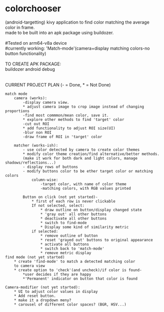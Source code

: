 # colorchooser
(android-targetting) kivy application to find color matching the average color in frame.<br /> 
made to be built into an apk package using buildozer.<br />
<br />
#Tested on arm64-v8a device<br />
#currently working: 'Match-mode'(camera+display matching colors-no button functionality)<br />
<br />
TO CREATE APK PACKAGE:<br />
buildozer android debug<br />
<br />
<br />
    CURRENT PROJECT PLAN
    (- = Done, * = Not Done)

    match mode
        camera (works):
            -display camera view.
            * adjust camera image to crop image instead of changing proportions
            -find most commmon/mean color, save it.
            * explore other methods to find 'target' color 
            -cut out ROI
            * add functionality to adjust ROI size(UI)
            -blur non ROI
            -draw frame of ROI in 'target' color
        
        matcher (works-ish):
            - use color detected by camera to create color themes
            * modify color theme creation/find alternative/better methods.
            (make it work for both dark and light colors, manage shadows/reflections...)
            - display rows of buttons
            - modify buttons color to be ether target color or matching colors
                column-wise: 
                    -target color, with name of color theme
                    -matching colors, with RGB values printed

            Button on click (not yet started)-
                * first of each row is never clickable
                If not selected, select:
                    * draw outline on button/display changed state
                    * 'gray out' all other buttons
                    * deactivate all other buttons
                    * switch to find-mode
                    * Display some kind of similarity metric
                if selected:
                    * remove outline of button
                    * reset 'grayed out' buttons to original appearance
                    * activate all buttons
                    * switch back to 'match-mode'
                    * remove metric display
    find mode (not yet started)
        * create 'find-mode' to match a detected matching color
        to camera view
        * create option to 'check'(and uncheck)/if color is found- 
            *user decides if they are happy
            *'Permanent' indicator on button that color is found

    Camera-modifier (not yet started):
        * UI to adjust color values in display
        * Add reset button.
        * make it a dropdown meny?
        * carousel of different color spaces? (BGR, HSV...)
